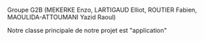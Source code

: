 Groupe G2B (MEKERKE Enzo, LARTIGAUD Elliot, ROUTIER Fabien, MAOULIDA-ATTOUMANI Yazid Raoul)

Notre classe principale de notre projet est "application"
